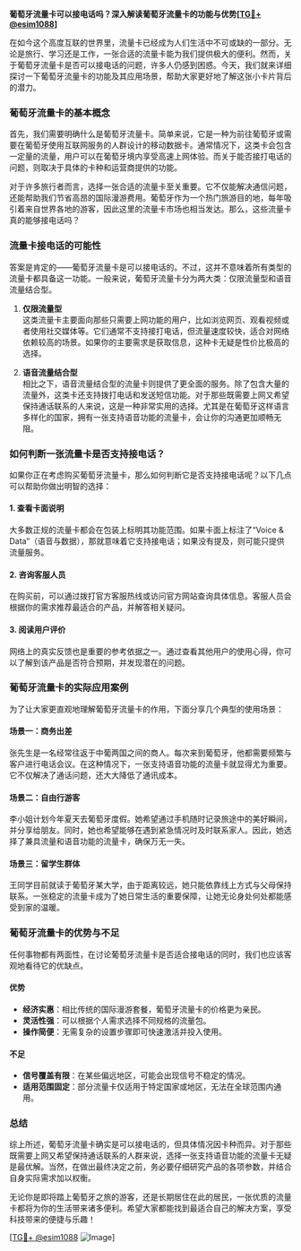 **葡萄牙流量卡可以接电话吗？深入解读葡萄牙流量卡的功能与优势[[TG💪+ @esim1088](https://t.me/s/esim1088)]**

在如今这个高度互联的世界里，流量卡已经成为人们生活中不可或缺的一部分。无论是旅行、学习还是工作，一张合适的流量卡能为我们提供极大的便利。然而，关于葡萄牙流量卡是否可以接电话的问题，许多人仍感到困惑。今天，我们就来详细探讨一下葡萄牙流量卡的功能及其应用场景，帮助大家更好地了解这张小卡片背后的潜力。

### 葡萄牙流量卡的基本概念

首先，我们需要明确什么是葡萄牙流量卡。简单来说，它是一种为前往葡萄牙或需要在葡萄牙使用互联网服务的人群设计的移动数据卡。通常情况下，这类卡会包含一定量的流量，用户可以在葡萄牙境内享受高速上网体验。而关于能否接打电话的问题，则取决于具体的卡种和运营商提供的功能。

对于许多旅行者而言，选择一张合适的流量卡至关重要。它不仅能解决通信问题，还能帮助我们节省高昂的国际漫游费用。葡萄牙作为一个热门旅游目的地，每年吸引着来自世界各地的游客，因此这里的流量卡市场也相当发达。那么，这些流量卡真的能够接电话吗？

### 流量卡接电话的可能性

答案是肯定的——葡萄牙流量卡是可以接电话的。不过，这并不意味着所有类型的流量卡都具备这一功能。一般来说，葡萄牙流量卡分为两大类：仅限流量型和语音流量结合型。

1. **仅限流量型**  
   这类流量卡主要面向那些只需要上网功能的用户，比如浏览网页、观看视频或者使用社交媒体等。它们通常不支持接打电话，但流量速度较快，适合对网络依赖较高的场景。如果你的主要需求是获取信息，这种卡无疑是性价比极高的选择。

2. **语音流量结合型**  
   相比之下，语音流量结合型的流量卡则提供了更全面的服务。除了包含大量的流量外，这类卡还支持拨打电话和发送短信功能。对于那些既需要上网又希望保持通话联系的人来说，这是一种非常实用的选择。尤其是在葡萄牙这样语言多样化的国家，拥有一张支持语音功能的流量卡，会让你的沟通更加顺畅无阻。

### 如何判断一张流量卡是否支持接电话？

如果你正在考虑购买葡萄牙流量卡，那么如何判断它是否支持接电话呢？以下几点可以帮助你做出明智的选择：

#### 1. 查看卡面说明  
大多数正规的流量卡都会在包装上标明其功能范围。如果卡面上标注了“Voice & Data”（语音与数据），那就意味着它支持接电话；如果没有提及，则可能只提供流量服务。

#### 2. 咨询客服人员  
在购买前，可以通过拨打官方客服热线或访问官方网站查询具体信息。客服人员会根据你的需求推荐最适合的产品，并解答相关疑问。

#### 3. 阅读用户评价  
网络上的真实反馈也是重要的参考依据之一。通过查看其他用户的使用心得，你可以了解到该产品是否符合预期，并发现潜在的问题。

### 葡萄牙流量卡的实际应用案例

为了让大家更直观地理解葡萄牙流量卡的作用，下面分享几个典型的使用场景：

#### 场景一：商务出差  
张先生是一名经常往返于中葡两国之间的商人。每次来到葡萄牙，他都需要频繁与客户进行电话会议。在这种情况下，一张支持语音功能的流量卡就显得尤为重要。它不仅解决了通话问题，还大大降低了通讯成本。

#### 场景二：自由行游客  
李小姐计划今年夏天去葡萄牙度假。她希望通过手机随时记录旅途中的美好瞬间，并分享给朋友。同时，她也希望能够在遇到紧急情况时及时联系家人。因此，她选择了兼具流量和语音功能的流量卡，确保万无一失。

#### 场景三：留学生群体  
王同学目前就读于葡萄牙某大学，由于距离较远，她只能依靠线上方式与父母保持联系。一张稳定的流量卡成为了她日常生活的重要保障，让她无论身处何处都能感受到家的温暖。

### 葡萄牙流量卡的优势与不足

任何事物都有两面性，在讨论葡萄牙流量卡是否适合接电话的同时，我们也应该客观地看待它的优缺点。

#### 优势  
- **经济实惠**：相比传统的国际漫游套餐，葡萄牙流量卡的价格更为亲民。
- **灵活性强**：可以根据个人需求选择不同规格的流量包。
- **操作简便**：无需复杂的设置步骤即可快速激活并投入使用。

#### 不足  
- **信号覆盖有限**：在某些偏远地区，可能会出现信号不稳定的情况。
- **适用范围固定**：部分流量卡仅适用于特定国家或地区，无法在全球范围内通用。

### 总结

综上所述，葡萄牙流量卡确实是可以接电话的，但具体情况因卡种而异。对于那些既需要上网又希望保持通话联系的人群来说，选择一张支持语音功能的流量卡无疑是最优解。当然，在做出最终决定之前，务必要仔细研究产品的各项参数，并结合自身实际需求加以权衡。

无论你是即将踏上葡萄牙之旅的游客，还是长期居住在此的居民，一张优质的流量卡都将为你的生活带来诸多便利。希望大家都能找到最适合自己的解决方案，享受科技带来的便捷与乐趣！

[[TG💪+ @esim1088](https://t.me/s/esim1088) ![Image](https://i.postimg.cc/4NQfJmqS/Snipaste-2025-05-13-00-14-12.png)]